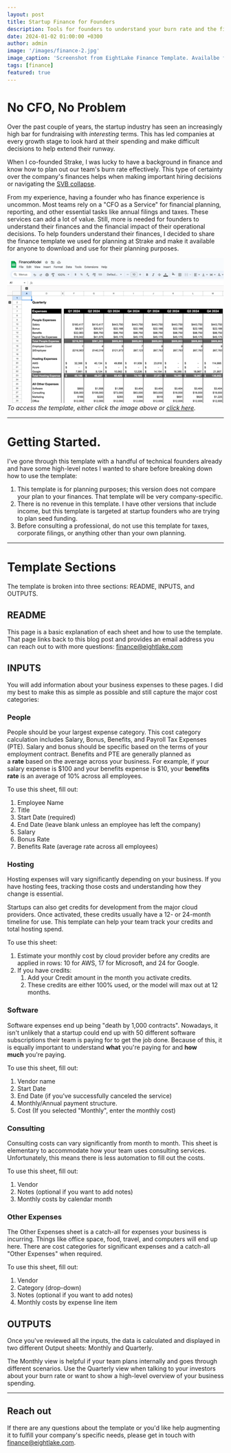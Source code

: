 ```yaml
---
layout: post
title: Startup Finance for Founders
description: Tools for founders to understand your burn rate and the financial impact of your decisions. 
date: 2024-01-02 01:00:00 +0300
author: admin
image: '/images/finance-2.jpg'
image_caption: 'Screenshot from EightLake Finance Template. Availalbe for free download.'
tags: [finance]
featured: true
---
```

# No CFO, No Problem

Over the past couple of years, the startup industry has seen an increasingly high bar for fundraising with *interesting* terms. This has led companies at every growth stage to look hard at their spending and make difficult decisions to help extend their runway.

When I co-founded Strake, I was lucky to have a background in finance and know how to plan out our team's burn rate effectively. This type of certainty over the company's finances helps when making important hiring decisions or navigating the [SVB collapse](https://www.cnbc.com/2023/03/10/silicon-valley-bank-collapse-how-it-happened.html).

From my experience, having a founder who has finance experience is uncommon. Most teams rely on a "CFO as a Service" for financial planning, reporting, and other essential tasks like annual filings and taxes. These services can add a lot of value. Still, more is needed for founders to understand their finances and the financial impact of their operational decisions. To help founders understand their finances, I decided to share the finance template we used for planning at Strake and make it available for anyone to download and use for their planning purposes.

[![Link to EightLake Startup Finance Template](/images/finance.jpg 'this is a test')](https://docs.google.com/spreadsheets/d/1QcsSqyllfEhHdKkIAQvv-cqf0MUkSZ--FYcRzD3nTSg/edit?usp=sharing)
*To access the template, either click the image above or [click here](https://docs.google.com/spreadsheets/d/1QcsSqyllfEhHdKkIAQvv-cqf0MUkSZ--FYcRzD3nTSg/edit?usp=sharing).*
<hr>

# Getting Started.

I've gone through this template with a handful of technical founders already and have some high-level notes I wanted to share before breaking down how to use the template:

1. This template is for planning purposes; this version does not compare your plan to your finances. That template will be very company-specific.
2. There is no revenue in this template. I have other versions that include income, but this template is targeted at startup founders who are trying to plan seed funding.
3. Before consulting a professional, do not use this template for taxes, corporate filings, or anything other than your own planning.
<hr>

# Template Sections

The template is broken into three sections: README, INPUTS, and OUTPUTS.

## README

This page is a basic explanation of each sheet and how to use the template. That page links back to this blog post and provides an email address you can reach out to with more questions: [finance@eightlake.com](mailto:finance@eightlake.com)

## INPUTS

You will add information about your business expenses to these pages. I did my best to make this as simple as possible and still capture the major cost categories:

### People

People should be your largest expense category. This cost category calculation includes Salary, Bonus, Benefits, and Payroll Tax Expenses (PTE). Salary and bonus should be specific based on the terms of your employment contract. Benefits and PTE are generally planned as a **rate** based on the average across your business. For example, if your salary expense is $100 and your benefits expense is $10, your **benefits rate** is an average of 10% across all employees.

To use this sheet, fill out:

1. Employee Name
2. Title
3. Start Date (required)
4. End Date (leave blank unless an employee has left the company)
5. Salary
6. Bonus Rate
7. Benefits Rate (average rate across all employees)

### Hosting

Hosting expenses will vary significantly depending on your business. If you have hosting fees, tracking those costs and understanding how they change is essential.

Startups can also get credits for development from the major cloud providers. Once activated, these credits usually have a 12- or 24-month timeline for use. This template can help your team track your credits and total hosting spend.

To use this sheet:

1. Estimate your monthly cost by cloud provider before any credits are applied in rows: 10 for AWS, 17 for Microsoft, and 24 for Google.
2. If you have credits:
    1. Add your Credit amount in the month you activate credits.
    2. These credits are either 100% used, or the model will max out at 12 months.

### Software

Software expenses end up being "death by 1,000 contracts". Nowadays, it isn't unlikely that a startup could end up with 50 different software subscriptions their team is paying for to get the job done. Because of this, it is equally important to understand **what** you're paying for and **how much** you're paying.

To use this sheet, fill out:

1. Vendor name
2. Start Date
3. End Date (if you've successfully canceled the service)
4. Monthly/Annual payment structure.
5. Cost (If you selected "Monthly", enter the monthly cost)

### Consulting

Consulting costs can vary significantly from month to month. This sheet is elementary to accommodate how your team uses consulting services. Unfortunately, this means there is less automation to fill out the costs.

To use this sheet, fill out:

1. Vendor
2. Notes (optional if you want to add notes)
3. Monthly costs by calendar month

### Other Expenses

The Other Expenses sheet is a catch-all for expenses your business is incurring. Things like office space, food, travel, and computers will end up here. There are cost categories for significant expenses and a catch-all "Other Expenses" when required.

To use this sheet, fill out:

1. Vendor
2. Category (drop-down)
3. Notes (optional if you want to add notes)
4. Monthly costs by expense line item

## OUTPUTS

Once you've reviewed all the inputs, the data is calculated and displayed in two different Output sheets: Monthly and Quarterly.

The Monthly view is helpful if your team plans internally and goes through different scenarios. Use the Quarterly view when talking to your investors about your burn rate or want to show a high-level overview of your business spending.
<hr>

## Reach out

If there are any questions about the template or you'd like help augmenting it to fulfill your company's specific needs, please get in touch with [finance@eightlake.com](mailto:finance@eightlake.com).